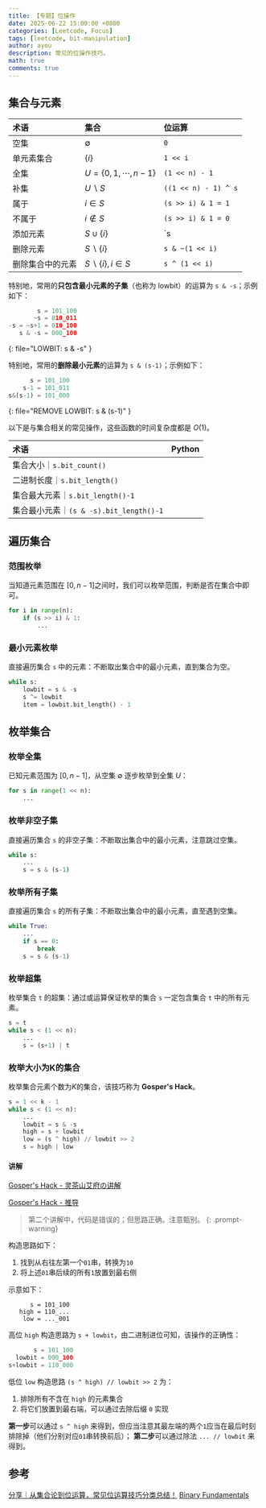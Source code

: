 ```yaml
---
title: 【专题】位操作
date: 2025-06-22 15:00:00 +0800
categories: [Leetcode, Focus]
tags: [leetcode, bit-manipulation]
author: ayou
description: 常见的位操作技巧。
math: true
comments: true
---
```


## 集合与元素

|术语|集合|位运算|
|:--|:--|:-----|
|空集|$\emptyset$|`0`|
|单元素集合|$\{i\}$|`1 << i`|
|全集|$U = \{0, 1, \cdots, n-1\}$|`(1 << n) - 1`|
|补集|$U \backslash S$|`((1 << n) - 1) ^ s`|
|属于|$i\in S$|`(s >> i) & 1 = 1`|
|不属于|$i\not\in S$|`(s >> i) & 1 = 0`|
|添加元素|$S\cup \{i\}$|`s | (1 << i)`|
|删除元素|$S \backslash \{i\}$|`s & ~(1 << i)`|
|删除集合中的元素|$S \backslash \{i\}, i \in S$|`s ^ (1 << i)`|


特别地，常用的**只包含最小元素的子集**（也称为 lowbit）的运算为 `s & -s`；示例如下：
```python
        s = 101_100
       ~s = 010_011
-s = ~s+1 = 010_100
   s & -s = 000_100
```
{: file="LOWBIT: s & -s" }

特别地，常用的**删除最小元素**的运算为 `s & (s-1)`；示例如下：
```python
      s = 101_100
    s-1 = 101_011
s&(s-1) = 101_000
```
{: file="REMOVE LOWBIT: s & (s-1)" }

以下是与集合相关的常见操作，这些函数的时间复杂度都是 $O(1)$。

|术语|Python|
|:--|:-----|
|集合大小｜`s.bit_count()`|
|二进制长度｜`s.bit_length()`|
|集合最大元素｜`s.bit_length()-1`|
|集合最小元素｜`(s & -s).bit_length()-1`|

## 遍历集合
### 范围枚举
当知道元素范围在 $[0, n-1]$之间时，我们可以枚举范围，判断是否在集合中即可。
```python
for i in range(n):
    if (s >> i) & 1:
        ...
```

### 最小元素枚举
直接遍历集合 `s` 中的元素：不断取出集合中的最小元素，直到集合为空。
```python
while s:
    lowbit = s & -s
    s ^= lowbit
    item = lowbit.bit_length() - 1
```

## 枚举集合
### 枚举全集
已知元素范围为 $[0, n-1]$，从空集 $\emptyset$ 逐步枚举到全集 $U$：
```python
for s in range(1 << n):
    ...
```

### 枚举非空子集
直接遍历集合 `s` 的非空子集：不断取出集合中的最小元素，注意跳过空集。
```python
while s:
    ...
    s = s & (s-1)
```

### 枚举所有子集
直接遍历集合 `s` 的所有子集：不断取出集合中的最小元素，直至遇到空集。
```python
while True:
    ...
    if s == 0:
        break
    s = s & (s-1)
```

### 枚举超集
枚举集合 `t` 的超集：通过或运算保证枚举的集合 `s` 一定包含集合 `t` 中的所有元素。
```python
s = t
while s < (1 << n):
    ...
    s = (s+1) | t
```

### 枚举大小为K的集合
枚举集合元素个数为$K$的集合，该技巧称为 **Gosper's Hack**。
```python
s = 1 << k - 1
while s < (1 << n):
    ...
    lowbit = s & -s
    high = s + lowbit
    low = (s ^ high) // lowbit >> 2
    s = high | low
```

#### 讲解
[Gosper's Hack - 灵茶山艾府の讲解](https://www.bilibili.com/video/BV1na41137jv/)

[Gosper's Hack - 推导](https://zhuanlan.zhihu.com/p/360512296)

> 第二个讲解中，代码是错误的；但思路正确。注意甄别。
{: .prompt-warning}

构造思路如下：
1. 找到从右往左第一个`01`串，转换为`10`
2. 将上述`01`串后续的所有`1`放置到最右侧

示意如下：
```
      s = 101_100
   high = 110_...
    low = ..._001
```

高位 `high` 构造思路为 `s + lowbit`，由二进制进位可知，该操作的正确性：
```python
       s = 101_100
  lowbit = 000_100
s+lowbit = 110_000
```

低位 `low` 构造思路 `(s ^ high) // lowbit >> 2` 为：
1. 排除所有不含在 `high` 的元素集合
2. 将它们放置到最右端，可以通过去除后缀 `0` 实现

**第一步**可以通过 `s ^ high` 来得到，但应当注意其最左端的两个`1`应当在最后时刻排除掉（他们分别对应`01`串转换前后）；
**第二步**可以通过除法 `... // lowbit` 来得到。


## 参考
[分享｜从集合论到位运算，常见位运算技巧分类总结！](https://leetcode.cn/discuss/post/3571304/cong-ji-he-lun-dao-wei-yun-suan-chang-ji-enve/)
[Binary Fundamentals](https://terathon.com/binary_fund.pdf)
